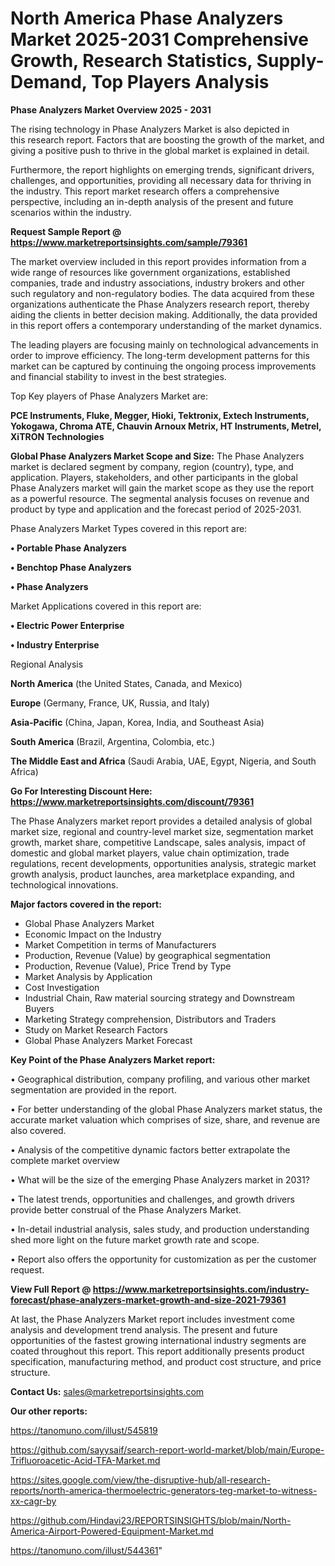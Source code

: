 # North America Phase Analyzers Market 2025-2031 Comprehensive Growth, Research Statistics, Supply-Demand,  Top Players Analysis

<Strong> Phase Analyzers Market Overview 2025 - 2031</strong>

The rising technology in Phase Analyzers Market is also depicted in this research report. Factors that are boosting the growth of the market, and giving a positive push to thrive in the global market is explained in detail.

Furthermore, the report highlights on emerging trends, significant drivers, challenges, and opportunities, providing all necessary data for thriving in the industry. This report market research offers a comprehensive perspective, including an in-depth analysis of the present and future scenarios within the industry.

<strong>Request Sample Report @ <a href=https://www.marketreportsinsights.com/sample/79361>https://www.marketreportsinsights.com/sample/79361</a></strong>

The market overview included in this report provides information from a wide range of resources like government organizations, established companies, trade and industry associations, industry brokers and other such regulatory and non-regulatory bodies. The data acquired from these organizations authenticate the Phase Analyzers research report, thereby aiding the clients in better decision making. Additionally, the data provided in this report offers a contemporary understanding of the market dynamics.

The leading players are focusing mainly on technological advancements in order to improve efficiency. The long-term development patterns for this market can be captured by continuing the ongoing process improvements and financial stability to invest in the best strategies.

Top Key players of Phase Analyzers Market are:

<strong>PCE Instruments, Fluke, Megger, Hioki, Tektronix, Extech Instruments, Yokogawa, Chroma ATE, Chauvin Arnoux Metrix, HT Instruments, Metrel, XiTRON Technologies</strong>

<strong><b>Global Phase Analyzers Market Scope and Size:</b></strong>
The Phase Analyzers market is declared segment by company, region (country), type, and application. Players, stakeholders, and other participants in the global Phase Analyzers market will gain the market scope as they use the report as a powerful resource. The segmental analysis focuses on revenue and product by type and application and the forecast period of 2025-2031.

Phase Analyzers Market Types covered in this report are:

<strong>• Portable Phase Analyzers

• Benchtop Phase Analyzers

• Phase Analyzers</strong>

Market Applications covered in this report are:

<strong>• Electric Power Enterprise

• Industry Enterprise</strong> 

Regional Analysis

<strong>North America</strong> (the United States, Canada, and Mexico)

<strong>Europe</strong> (Germany, France, UK, Russia, and Italy)

<strong>Asia-Pacific</strong> (China, Japan, Korea, India, and Southeast Asia)

<strong>South America</strong> (Brazil, Argentina, Colombia, etc.)

<strong>The Middle East and Africa</strong> (Saudi Arabia, UAE, Egypt, Nigeria, and South Africa)

<strong>Go For Interesting Discount Here: <a href=https://www.marketreportsinsights.com/discount/79361>https://www.marketreportsinsights.com/discount/79361</a></strong>

The Phase Analyzers market report provides a detailed analysis of global market size, regional and country-level market size, segmentation market growth, market share, competitive Landscape, sales analysis, impact of domestic and global market players, value chain optimization, trade regulations, recent developments, opportunities analysis, strategic market growth analysis, product launches, area marketplace expanding, and technological innovations.

<strong><b>Major factors covered in the report:</b></strong>
<ul>
  <li>Global Phase Analyzers Market </li>
  <li>Economic Impact on the Industry</li>
  <li>Market Competition in terms of Manufacturers</li>
  <li>Production, Revenue (Value) by geographical segmentation</li>
  <li>Production, Revenue (Value), Price Trend by Type</li>
  <li>Market Analysis by Application</li>
  <li>Cost Investigation</li>
  <li>Industrial Chain, Raw material sourcing strategy and Downstream Buyers</li>
  <li>Marketing Strategy comprehension, Distributors and Traders</li>
  <li>Study on Market Research Factors</li>
  <li>Global Phase Analyzers Market Forecast</li>
</ul>

<strong><b>Key Point of the Phase Analyzers Market report:</b></strong>

• Geographical distribution, company profiling, and various other market segmentation are provided in the report.

• For better understanding of the global Phase Analyzers market status, the accurate market valuation which comprises of size, share, and revenue are also covered.

• Analysis of the competitive dynamic factors better extrapolate the complete market overview

• What will be the size of the emerging Phase Analyzers market in 2031?

• The latest trends, opportunities and challenges, and growth drivers provide better construal of the Phase Analyzers Market.

• In-detail industrial analysis, sales study, and production understanding shed more light on the future market growth rate and scope.

• Report also offers the opportunity for customization as per the customer request.

<strong><b>View Full Report @ <a href=https://www.marketreportsinsights.com/industry-forecast/phase-analyzers-market-growth-and-size-2021-79361>https://www.marketreportsinsights.com/industry-forecast/phase-analyzers-market-growth-and-size-2021-79361</a></b></strong>


At last, the Phase Analyzers Market report includes investment come analysis and development trend analysis. The present and future opportunities of the fastest growing international industry segments are coated throughout this report. This report additionally presents product specification, manufacturing method, and product cost structure, and price structure.

<strong>Contact Us:</strong>
sales@marketreportsinsights.com

<strong>Our other reports:</strong>

<a href=https://tanomuno.com/illust/545819>https://tanomuno.com/illust/545819</a>

<a href=https://github.com/sayysaif/search-report-world-market/blob/main/Europe-Trifluoroacetic-Acid-TFA-Market.md>https://github.com/sayysaif/search-report-world-market/blob/main/Europe-Trifluoroacetic-Acid-TFA-Market.md</a>

<a href=https://sites.google.com/view/the-disruptive-hub/all-research-reports/north-america-thermoelectric-generators-teg-market-to-witness-xx-cagr-by>https://sites.google.com/view/the-disruptive-hub/all-research-reports/north-america-thermoelectric-generators-teg-market-to-witness-xx-cagr-by</a>

<a href=https://github.com/Hindavi23/REPORTSINSIGHTS/blob/main/North-America-Airport-Powered-Equipment-Market.md>https://github.com/Hindavi23/REPORTSINSIGHTS/blob/main/North-America-Airport-Powered-Equipment-Market.md</a>

<a href=https://tanomuno.com/illust/544361>https://tanomuno.com/illust/544361</a>"
